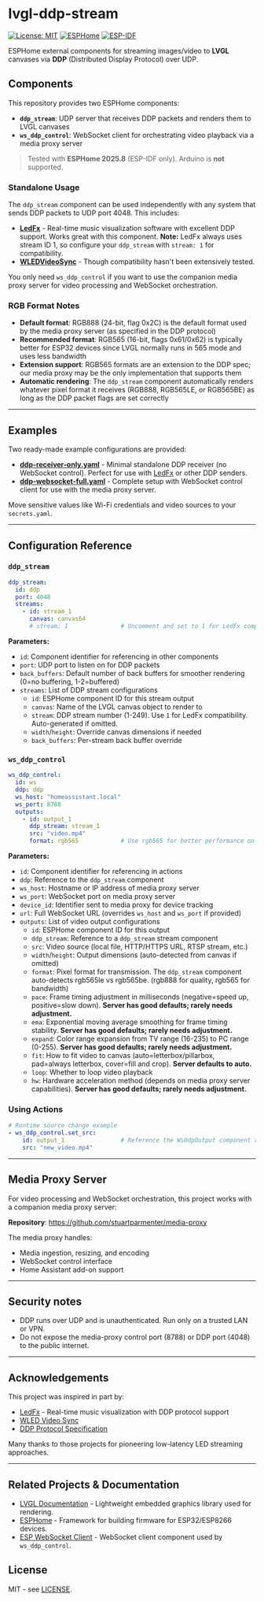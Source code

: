 # lvgl-ddp-stream

[![License: MIT](https://img.shields.io/badge/License-MIT-green.svg)](LICENSE)
[![ESPHome](https://img.shields.io/badge/ESPHome-2025.8-blue)](https://esphome.io/)
[![ESP-IDF](https://img.shields.io/badge/ESP--IDF-5.x-orange)](https://docs.espressif.com/projects/esp-idf/)

ESPHome external components for streaming images/video to **LVGL** canvases via **DDP** (Distributed Display Protocol) over UDP.

## Components

This repository provides two ESPHome components:

- **`ddp_stream`**: UDP server that receives DDP packets and renders them to LVGL canvases
- **`ws_ddp_control`**: WebSocket client for orchestrating video playback via a media proxy server

> Tested with **ESPHome 2025.8** (ESP-IDF only). Arduino is **not** supported.

### Standalone Usage

The `ddp_stream` component can be used independently with any system that sends DDP packets to UDP port 4048. This includes:

- **[LedFx](https://github.com/LedFx/LedFx)** - Real-time music visualization software with excellent DDP support. Works great with this component. **Note:** LedFx always uses stream ID 1, so configure your `ddp_stream` with `stream: 1` for compatibility.
- **[WLEDVideoSync](https://github.com/Aircoookie/WLED/wiki/UDP-Realtime-Control#videosync)** - Though compatibility hasn't been extensively tested.

You only need `ws_ddp_control` if you want to use the companion media proxy server for video processing and WebSocket orchestration.

### RGB Format Notes

- **Default format**: RGB888 (24-bit, flag 0x2C) is the default format used by the media proxy server (as specified in the DDP protocol)
- **Recommended format**: RGB565 (16-bit, flags 0x61/0x62) is typically better for ESP32 devices since LVGL normally runs in 565 mode and uses less bandwidth
- **Extension support**: RGB565 formats are an extension to the DDP spec; our media proxy may be the only implementation that supports them
- **Automatic rendering**: The `ddp_stream` component automatically renders whatever pixel format it receives (RGB888, RGB565LE, or RGB565BE) as long as the DDP packet flags are set correctly

---

## Examples

Two ready-made example configurations are provided:

- **[ddp-receiver-only.yaml](esphome/examples/ddp-receiver-only.yaml)** - Minimal standalone DDP receiver (no WebSocket control). Perfect for use with [LedFx](https://github.com/LedFx/LedFx) or other DDP senders.
- **[ddp-websocket-full.yaml](esphome/examples/ddp-websocket-full.yaml)** - Complete setup with WebSocket control client for use with the media proxy server.

Move sensitive values like Wi-Fi credentials and video sources to your `secrets.yaml`.

---

## Configuration Reference

### `ddp_stream`

```yaml
ddp_stream:
  id: ddp
  port: 4048
  streams:
    - id: stream_1
      canvas: canvas64
      # stream: 1               # Uncomment and set to 1 for LedFx compatibility
```

**Parameters:**
- `id`: Component identifier for referencing in other components
- `port`: UDP port to listen on for DDP packets
- `back_buffers`: Default number of back buffers for smoother rendering (0=no buffering, 1-2=buffered)
- `streams`: List of DDP stream configurations
  - `id`: ESPHome component ID for this stream output
  - `canvas`: Name of the LVGL canvas object to render to
  - `stream`: DDP stream number (1-249). Use `1` for LedFx compatibility. Auto-generated if omitted.
  - `width`/`height`: Override canvas dimensions if needed
  - `back_buffers`: Per-stream back buffer override

### `ws_ddp_control`

```yaml
ws_ddp_control:
  id: ws
  ddp: ddp
  ws_host: "homeassistant.local"
  ws_port: 8788
  outputs:
    - id: output_1
      ddp_stream: stream_1
      src: "video.mp4"
      format: rgb565            # Use rgb565 for better performance on ESP32
```

**Parameters:**
- `id`: Component identifier for referencing in actions
- `ddp`: Reference to the `ddp_stream` component
- `ws_host`: Hostname or IP address of media proxy server
- `ws_port`: WebSocket port on media proxy server
- `device_id`: Identifier sent to media proxy for device tracking
- `url`: Full WebSocket URL (overrides `ws_host` and `ws_port` if provided)
- `outputs`: List of video output configurations
  - `id`: ESPHome component ID for this output
  - `ddp_stream`: Reference to a `ddp_stream` stream component
  - `src`: Video source (local file, HTTP/HTTPS URL, RTSP stream, etc.)
  - `width`/`height`: Output dimensions (auto-detected from canvas if omitted)
  - `format`: Pixel format for transmission. The `ddp_stream` component auto-detects rgb565le vs rgb565be. (rgb888 for quality, rgb565 for bandwidth)
  - `pace`: Frame timing adjustment in milliseconds (negative=speed up, positive=slow down). **Server has good defaults; rarely needs adjustment.**
  - `ema`: Exponential moving average smoothing for frame timing stability. **Server has good defaults; rarely needs adjustment.**
  - `expand`: Color range expansion from TV range (16-235) to PC range (0-255). **Server has good defaults; rarely needs adjustment.**
  - `fit`: How to fit video to canvas (auto=letterbox/pillarbox, pad=always letterbox, cover=fill and crop). **Server defaults to auto.**
  - `loop`: Whether to loop video playback
  - `hw`: Hardware acceleration method (depends on media proxy server capabilities). **Server has good defaults; rarely needs adjustment.**

### Using Actions

```yaml
# Runtime source change example
- ws_ddp_control.set_src:
    id: output_1                # Reference the WsDdpOutput component directly
    src: "new_video.mp4"
```

---

## Media Proxy Server

For video processing and WebSocket orchestration, this project works with a companion media proxy server:

**Repository**: https://github.com/stuartparmenter/media-proxy

The media proxy handles:
- Media ingestion, resizing, and encoding
- WebSocket control interface
- Home Assistant add-on support

---

## Security notes

- DDP runs over UDP and is unauthenticated. Run only on a trusted LAN or VPN.  
- Do not expose the media-proxy control port (8788) or DDP port (4048) to the public internet.

---

## Acknowledgements

This project was inspired in part by:
- [LedFx](https://github.com/LedFx/LedFx) - Real-time music visualization with DDP protocol support
- [WLED Video Sync](https://github.com/Aircoookie/WLED/wiki/UDP-Realtime-Control#videosync)
- [DDP Protocol Specification](http://www.3waylabs.com/ddp/)

Many thanks to those projects for pioneering low-latency LED streaming approaches.

---

## Related Projects & Documentation

- [LVGL Documentation](https://docs.lvgl.io/) - Lightweight embedded graphics library used for rendering.
- [ESPHome](https://esphome.io/) - Framework for building firmware for ESP32/ESP8266 devices.
- [ESP WebSocket Client](https://github.com/espressif/esp-protocols/tree/master/components/esp_websocket_client) - WebSocket client component used by `ws_ddp_control`.

## License

MIT - see [LICENSE](LICENSE).
